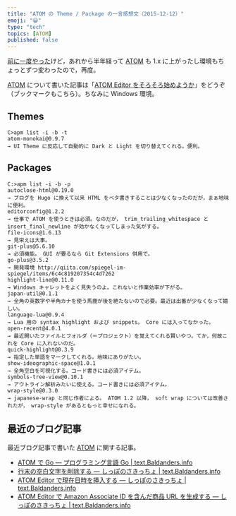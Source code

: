```yaml
---
title: "ATOM の Theme / Package の一言感想文（2015-12-12）"
emoji: "😀"
type: "tech"
topics: [ATOM]
published: false
---
```

[前に一度やった](http://qiita.com/spiegel-im-spiegel/items/115fea37ad2e515f6641)けど，あれから半年経って [ATOM] も 1.x に上がったし環境もちょっとずつ変わったので，再度。

[ATOM] について書いた記事は「[ATOM Editor をそろそろ始めようか](http://qiita.com/spiegel-im-spiegel/items/3d41d98dacc107d73431)」をどうぞ（ブックマークもこちら）。ちなみに Windows 環境。

## Themes

```
C>apm list -i -b -t
atom-monokai@0.9.7
→ UI Theme に反応して自動的に Dark と Light を切り替えてくれる。便利。
```

## Packages

```
C:>apm list -i -b -p
autoclose-html@0.19.0
→ ブログを Hugo に換えて以来 HTML をベタ書きすることは少なくなったのだが，まぁ地味に便利。
editorconfig@1.2.2
→ 仕事で ATOM を使うときは必須。なのだが， trim_trailing_whitespace と insert_final_newline が効かなくなってしまった気がする。
file-icons@1.6.13
→ 見栄えは大事。
git-plus@5.6.10
→ 必須機能。 GUI が要るなら Git Extensions 併用で。
go-plus@3.5.2
→ 開発環境 http://qiita.com/spiegel-im-spiegel/items/6c4c819207354c4d7262
highlight-line@0.11.0
→ Windows キャレットをよく見失うのよ。これないと作業効率が下がる。
japan-util@0.1.1
→ 全角の英数字や半角カナを使う馬鹿が後を絶たないので必要。最近は出番が少なくなって嬉しい。
language-lua@0.9.4
→ Lua 用の syntax highlight および snippets。 Core には入ってなかった。
open-recent@4.0.1
→ 最近開いたファイルとフォルダ（＝プロジェクト）を覚えてくれる賢いやつ。てか，何故これを Core に入れないのだ。
quick-highlight@0.3.9
→ 指定した単語をマークしてくれる。地味にありがたい。
show-ideographic-space@1.0.1
→ 全角空白を可視化する。コード書きには必須アイテム。
symbols-tree-view@0.10.1
→ アウトライン解析みたいに使える。コード書きには必須アイテム。
wrap-style@0.3.0
→ japanese-wrap と同じ作者による。 ATOM 1.2 以降， soft wrap については改善されたが， wrap-style があるともっと幸せになれる。
```

## 最近のブログ記事

最近ブログ記事で書いた [ATOM] に関する記事。

- [ATOM で Go — プログラミング言語 Go | text.Baldanders.info](http://text.baldanders.info/golang/golang-with-atom/)
- [行末の空白文字を削除する — しっぽのさきっちょ | text.Baldanders.info](http://text.baldanders.info/remark/2015/trim-trailing-whitespace/)
- [ATOM Editor で現在日時を挿入する — しっぽのさきっちょ | text.Baldanders.info](http://text.baldanders.info/remark/2015/insert-datetime-in-atom-editor/)
- [ATOM Editor で Amazon Associate ID を含んだ商品 URL を生成する — しっぽのさきっちょ | text.Baldanders.info](http://text.baldanders.info/remark/2015/insert-amazon-url-with-associate-id-in-atom-editor/)

[ATOM]: https://atom.io/ "Atom"

